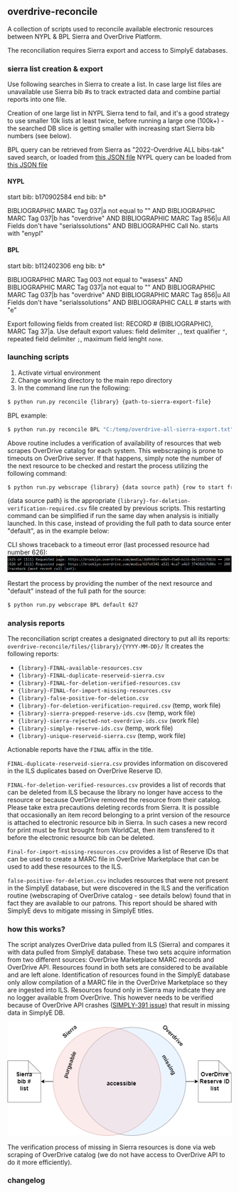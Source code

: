## overdrive-reconcile

A collection of scripts used to reconcile available electronic resources between NYPL & BPL Sierra and OverDrive Platform.

The reconciliation requires Sierra export and access to SimplyE databases.

### sierra list creation & export

Use following searches in Sierra to create a list. In case large list files are unavailable use Sierra bib #s to track extracted data and combine partial reports into one file.

Creation of one large list in NYPL Sierra tend to fail, and it's a good strategy to use smaller 10k lists at least twice, before running a large one (100k+) - the searched DB slice is getting smaller with increasing start Sierra bib numbers (see below).

BPL query can be retrieved from Sierra as "2022-Overdrive ALL bibs-tak" saved search, or loaded from [this JSON file](https://github.com/BookOps-CAT/overdrive-reconcile/blob/main/bpl-marcexpress-sierra-search.json)
NYPL query can be loaded from [this JSON file](https://github.com/BookOps-CAT/overdrive-reconcile/blob/main/nypl-marcexpress-sierra-search.json)

#### NYPL
start bib: b170902584 end bib: b*

BIBLIOGRAPHIC  MARC Tag 037|a  not equal to  ""    AND BIBLIOGRAPHIC  MARC Tag 037|b  has  "overdrive"    AND BIBLIOGRAPHIC  MARC Tag 856|u  All Fields don't have  "serialssolutions"    AND BIBLIOGRAPHIC  Call No.  starts with  "enypl"

#### BPL
start bib: b112402306 eng bib: b*

BIBLIOGRAPHIC  MARC Tag 003  not equal to  "wasess"    AND BIBLIOGRAPHIC  MARC Tag 037|a  not equal to  ""    AND BIBLIOGRAPHIC  MARC Tag 037|b  has  "overdrive"    AND BIBLIOGRAPHIC  MARC Tag 856|u  All Fields don't have  "serialssolutions"    AND BIBLIOGRAPHIC  CALL #  starts with  "e"

Export following fields from created list: RECORD # (BIBLIOGRAPHIC), MARC Tag 37|a. Use default export values: field delimiter `,`, text qualifier `"`, repeated field delimiter `;`, maximum field lenght `none`.

### launching scripts
1. Activate virtual environment
2. Change working directory to the main repo directory
3. In the command line run the following:
```bash
$ python run.py reconcile {library} {path-to-sierra-export-file}
```
BPL example:
```bash
$ python run.py reconcile BPL "C:/temp/overdrive-all-sierra-export.txt"
```

Above routine includes a verification of availability of resources that web scrapes OverDrive catalog for each system. This webscraping is prone to timeouts on OverDrive server. If that happens, simply note the number of the next resource to be checked and restart the process utilizing the following command:
```bash
$ python run.py webscrape {library} {data source path} {row to start from} 
```
{data source path} is the appropriate `{library}-for-deletion-verification-required.csv` file created by previous scripts. This restarting command can be simplified if run the same day when analysis is initially launched. In this case, instead of providing the full path to data source enter "default", as in the example below:

CLI shows traceback to a timeout error (last processed resource had number 626):
[![scraping timeout](https://github.com/BookOps-CAT/overdrive-reconcile/blob/main/docs/media/webscraping-error.png)](https://github.com/BookOps-CAT/overdrive-reconcile/blob/main/docs/media/webscraping-error.png)

Restart the process by providing the number of the next resource and "default" instead of the full path for the source:
```bash
$ python run.py webscrape BPL default 627
```

### analysis reports

The reconciliation script creates a designated directory to put all its reports: `overdrive-reconcile/files/{library}/{YYYY-MM-DD}/`
It creates the following reports:
+ `{library}-FINAL-available-resources.csv`
+ `{library}-FINAL-duplicate-reserveid-sierra.csv`
+ `{library}-FINAL-for-deletion-verified-resources.csv`
+ `{library}-FINAL-for-import-missing-resources.csv`
+ `{library}-false-positive-for-deletion.csv`
+ `{library}-for-deletion-verification-required.csv` (temp, work file)
+ `{library}-sierra-prepped-reserve-ids.csv` (temp, work file)
+ `{library}-sierra-rejected-not-overdrive-ids.csv` (work file)
+ `{library}-simplye-reserve-ids.csv` (temp, work file)
+ `{library}-unique-reserveid-sierra.csv` (temp, work file)

Actionable reports have the `FINAL` affix in the title.

`FINAL-duplicate-reserveid-sierra.csv` provides information on discovered in the ILS duplicates based on OverDrive Reserve ID.

`FINAL-for-deletion-verified-resources.csv` provides a list of records that can be deleted from ILS because the library no longer have access to the resource or because OverDrive removed the resource from their catalog. Please take extra precautions deleting records from Sierra. It is possible that occasionally an item record belonging to a print version of the resource is attached to electronic resource bib in Sierra. In such cases a new record for print must be first brought from WorldCat, then item transfered to it before the electronic resource bib can be deleted.

`Final-for-import-missing-resources.csv` provides a list of Reserve IDs that can be used to create a MARC file in OverDrive Marketplace that can be used to add these resources to the ILS.

`false-positive-for-deletion.csv` includes resources that were not present in the SimplyE database, but were discovered in the ILS and the verification routine (webscraping of OverDrive catalog - see details below) found that in fact they are available to our patrons. This report should be shared with SimplyE devs to mitigate missing in SimplyE titles.

### how this works?

The script analyzes OverDrive data pulled from ILS (Sierra) and compares it with data pulled from SimplyE database. These two sets acquire information from two different sources: OverDrive Marketplace MARC records and OverDrive API. Resources found in both sets are considered to be available and are left alone. Identification of resources found in the SimplyE database only allow compilation of a MARC file in the OverDrive Marketplace so they are ingested into ILS. Resources found only in Sierra may indicate they are no logger available from OverDrive. This however needs to be verified because of OverDrive API crashes ([SIMPLY-391 issue](https://jira.nypl.org/browse/SIMPLY-3961)) that result in missing data in SimplyE DB. 

[![diagram](https://github.com/BookOps-CAT/overdrive-reconcile/blob/main/docs/media/Overdrive-weeding.drawio.png)](https://github.com/BookOps-CAT/overdrive-reconcile/blob/main/docs/media/Overdrive-weeding.drawio.png)

The verification process of missing in Sierra resources is done via web scraping of OverDrive catalog (we do not have access to OverDrive API to do it more efficiently).

### changelog
